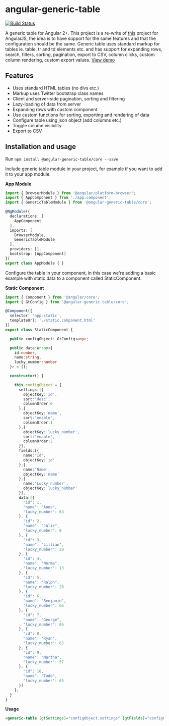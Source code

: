 # angular-generic-table

[![Build Status](https://travis-ci.org/hjalmers/angular-generic-table.svg?branch=master)](https://travis-ci.org/hjalmers/angular-generic-table)

A generic table for Angular 2+. This project is a re-write of [this](https://github.com/hjalmers/angularjs-generic-table) project for AngularJS, the idea is to have support for the same features and that the configuration should be the same. Generic table uses standard markup for tables ie. table, tr and td elements etc. and has support for expanding rows, search, filters, sorting, pagination, export to CSV, column clicks, custom column rendering, custom export values. [View demo](https://hjalmers.github.io/angular-generic-table/)

## Features

* Uses standard HTML tables (no divs etc.)
* Markup uses Twitter bootstrap class names
* Client and server-side pagination, sorting and filtering
* Lazy-loading of data from server
* Expanding rows with custom component
* Use custom functions for sorting, exporting and rendering of data
* Configure table using json object (add columns etc.)
* Toggle column visibility
* Export to CSV

## Installation and usage

Run `npm install @angular-generic-table/core --save`

Include generic table module in your project, for example if you want to add it to your app module:

**App Module**

```TypeScript
import { BrowserModule } from '@angular/platform-browser';
import { AppComponent } from './app.component';
import { GenericTableModule } from '@angular-generic-table/core';

@NgModule({
  declarations: [
    AppComponent
  ],
  imports: [
    BrowserModule,
    GenericTableModule
  ],
  providers: [],
  bootstrap: [AppComponent]
})
export class AppModule { }
```

Configure the table in your component, in this case we're adding a basic example with static data to a component called StaticComponent.

**Static Component**

```TypeScript
import { Component } from '@angular/core';
import { GtConfig } from '@angular-generic-table/core';

@Component({
  selector: 'app-static',
  templateUrl: './static.component.html'
})
export class StaticComponent {

  public configObject: GtConfig<any>;

  public data:Array<{
    id:number,
    name:string,
    lucky_number:number
  }> = [];

  constructor() {

    this.configObject = {
      settings:[{
        objectKey:'id',
        sort:'desc',
        columnOrder:0
      },{
        objectKey:'name',
        sort:'enable',
        columnOrder:1
      },{
        objectKey:'lucky_number',
        sort:'enable',
        columnOrder:2
      }],
      fields:[{
        name:'Id',
        objectKey:'id'
      },{
        name:'Name',
        objectKey:'name'
      },{
        name:'Lucky number',
        objectKey:'lucky_number'
      }],
      data:[{
        "id": 1,
        "name": "Anna",
        "lucky_number": 63
      }, {
        "id": 2,
        "name": "Julie",
        "lucky_number": 8
      }, {
        "id": 3,
        "name": "Lillian",
        "lucky_number": 30
      }, {
        "id": 4,
        "name": "Norma",
        "lucky_number": 13
      }, {
        "id": 5,
        "name": "Ralph",
        "lucky_number": 28
      }, {
        "id": 6,
        "name": "Benjamin",
        "lucky_number": 66
      }, {
        "id": 7,
        "name": "George",
        "lucky_number": 66
      }, {
        "id": 8,
        "name": "Ryan",
        "lucky_number": 65
      }, {
        "id": 9,
        "name": "Martha",
        "lucky_number": 57
      }, {
        "id": 10,
        "name": "Todd",
        "lucky_number": 65
      }]
    };
  }
}
```

**Usage**

```Html
<generic-table [gtSettings]="configObject.settings" [gtFields]="configObject.fields" [gtData]="configObject.data"></generic-table>
```
